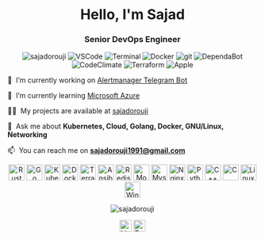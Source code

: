 <h1 align="center">Hello, I'm Sajad</h1>

<h3 align="center">
  Senior DevOps Engineer
  <!-- <img src="https://github.com/sajadorouji/sajadorouji/raw/master/my.png" title="description" alt="my" width="32" height="32" /> -->
</h3>

<p align="center">
  <img src="https://komarev.com/ghpvc/?username=sajadorouji" alt="sajadorouji" title="wwmoraes" />
  <img src="https://badgen.net/badge/icon/user?icon=visualstudio&label" alt="VSCode" title="VSCode" />
  <img src="https://badgen.net/badge/icon/abuser?icon=terminal&label" alt="Terminal" title="Terminal" />
  <img src="https://badgen.net/badge/icon/contained?icon=docker&label" alt="Docker" title="Docker" />
  <img src="https://badgen.net/badge/icon/addicted?icon=git&label" alt="git" title="git" />
  <img src="https://badgen.net/badge/icon/dependant?icon=dependabot&label" alt="DependaBot" title="DependaBot" />
  <img src="https://badgen.net/badge/icon/adopter?icon=codeclimate&label" alt="CodeClimate" title="CodeClimate" />
  <img src="https://badgen.net/badge/icon/lover%2Fhater?icon=terraform&label" alt="Terraform" title="Terraform" />
  <img src="https://badgen.net/badge/icon/lover?icon=apple&label" alt="Apple" title="Apple" />
</p>

🔭&nbsp;&nbsp;I’m currently working on [Alertmanager Telegram Bot](https://github.com/wwmoraes/alertmanager-telegram-bot)

🌱&nbsp;&nbsp;I’m currently learning [Microsoft Azure](https://azure.microsoft.com/en-us/)

👨‍💻&nbsp;&nbsp;My projects are available at [sajadorouji](https://sajadorouji.com)

💬&nbsp;&nbsp;Ask me about **Kubernetes, Cloud, Golang, Docker, GNU/Linux, Networking**

📫&nbsp;&nbsp;You can reach me on **sajadorouji1991@gmail.com**


<p align="center">
  <img src="https://api.iconify.design/logos:rust.svg" alt="Rust" width="32" height="32"/>
  <img src="https://api.iconify.design/logos:gopher.svg" alt="Go" width="32" height="32"/>
  <img src="https://api.iconify.design/logos:kubernetes.svg" alt="Kubernetes" width="32" height="32"/>
  <img src="https://api.iconify.design/logos:docker-icon.svg" alt="Docker" width="32" height="32"/>
  <img src="https://api.iconify.design/vscode-icons:file-type-terraform.svg" alt="Terraform" width="32" height="32"/>
  <img src="https://api.iconify.design/cib:ansible.svg" alt="Ansible" width="32" height="32"/>
  <img src="https://api.iconify.design/logos:redis.svg" alt="Redis" width="32" height="32"/>
  <img src="https://api.iconify.design/vscode-icons:file-type-mongo.svg" alt="Mongodb" width="32" height="32"/>
  <img src="https://api.iconify.design/logos:mysql.svg" alt="Mysql" width="32" height="32"/>
  <img src="https://api.iconify.design/logos:nginx.svg" alt="Nginx" width="32" height="32"/>
  <img src="https://api.iconify.design/logos:python.svg" alt="Python" width="32" height="32"/>
  <img src="https://api.iconify.design/logos:c-plusplus.svg" alt="C++" width="32" height="32"/>
  <img src="https://api.iconify.design/logos:c.svg" alt="C" width="32" height="32"/>
  <img src="https://api.iconify.design/logos:linux-tux.svg" alt="Linux" width="32" height="32"/>
  <img src="https://api.iconify.design/grommet-icons:windows-legacy.svg" alt="Windows" width="32" height="32"/>
</p>

<p align="center">
  <img src="https://github-readme-stats.vercel.app/api?username=sajadorouji&show_icons=true" alt="sajadorouji" />
</p>

<p align="center">
  <a href="https://www.linkedin.com/in/sajad-orouji" title="LinkedIn" target="blank"><img align="center" src="https://cdn.jsdelivr.net/npm/simple-icons@3.0.1/icons/linkedin.svg" alt="LinkedIn icon" height="24" width="24" /></a>
  <a href="https://twitter.com/Sajad_orouji" title="Twitter" target="blank"><img align="center" src="https://cdn.jsdelivr.net/npm/simple-icons@3.0.1/icons/twitter.svg" alt="Twitter icon" height="24" width="24" /></a>
</p>